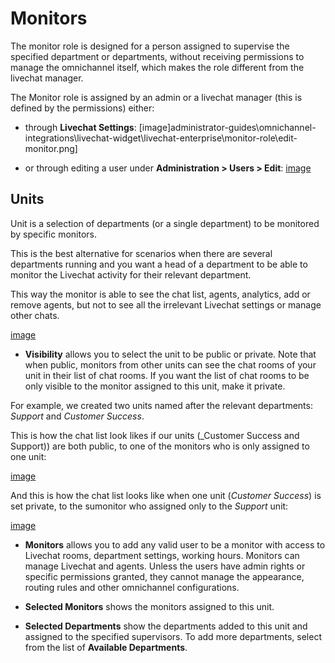 # Monitors

The monitor role is designed for a person assigned to supervise the specified department or departments, without receiving permissions to manage the omnichannel itself, which makes the role different from the livechat manager.

The Monitor role is assigned by an admin or a livechat manager (this is defined by the permissions) either:

- through **Livechat Settings**:
[image]administrator-guides\omnichannel-integrations\livechat-widget\livechat-enterprise\monitor-role\edit-monitor.png]

- or through editing a user under **Administration > Users > Edit**:
[image](administrator-guides\omnichannel-integrations\livechat-widget\livechat-enterprise\monitor-role\edit-monitor.png)

## Units

Unit is a selection of departments (or a single department) to be monitored by specific monitors.

This is the best alternative for scenarios when there are several departments running and you want a head of a department to be able to monitor the Livechat activity for their relevant department.

This way the monitor is able to see the chat list, agents, analytics, add or remove agents, but not to see all the irrelevant Livechat settings or manage  other chats.

[image](administrator-guides\omnichannel-integrations\livechat-widget\livechat-enterprise\monitor-role\edit-units.png])

- **Visibility** allows you to select the unit to be public or private. Note that when public, monitors from other units can see the chat rooms of your unit in their list of chat rooms. If you want the list of chat rooms to be only visible to the monitor assigned to this unit, make it private.

For example, we created two units named after the relevant departments: _Support_ and _Customer Success_.

This is how the chat list look likes if our units (_Customer Success and Support)) are both public, to one of the monitors who is only assigned to one unit:

[image](administrator-guides\omnichannel-integrations\livechat-widget\livechat-enterprise\monitor-role\public-unit.png)

And this is how the chat list looks like when one unit (_Customer Success_) is set private, to the sumonitor who  assigned only to the _Support_ unit:

[image](administrator-guides\omnichannel-integrations\livechat-widget\livechat-enterprise\monitors-units\private-unit.png)

- **Monitors** allows you to add any valid user to be a monitor with access to Livechat rooms, department settings, working hours. Monitors can manage Livechat and agents. Unless the users have admin rights or specific permissions granted, they cannot manage the appearance, routing rules and other omnichannel configurations.

- **Selected Monitors** shows the monitors assigned to this unit.

- **Selected Departments** show the  departments added to this unit and assigned to the specified supervisors. To  add more departments, select from the list of **Available Departments**.
